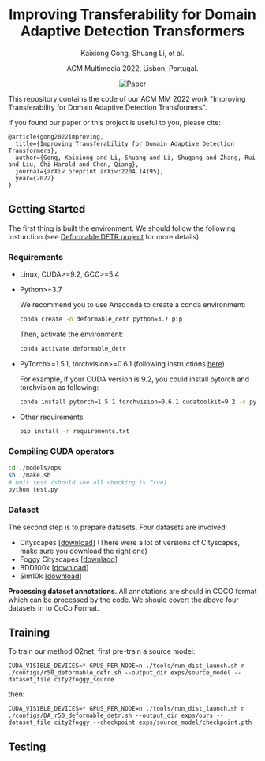 <div align="center">

# Improving Transferability for Domain Adaptive Detection Transformers
  
  Kaixiong Gong, Shuang Li, et al.
  
  ACM Multimedia 2022, Lisbon, Portugal.
  
  [![Paper](https://img.shields.io/badge/paper-arxiv.2208.01195-B31B1B.svg)](https://arxiv.org/abs/2204.14195)
  
</div>

This repository contains the code of our ACM MM 2022 work "Improving Transferability for Domain Adaptive Detection Transformers".

If you found our paper or this project is useful to you, please cite:

```
@article{gong2022improving,
  title={Improving Transferability for Domain Adaptive Detection Transformers},
  author={Gong, Kaixiong and Li, Shuang and Li, Shugang and Zhang, Rui and Liu, Chi Harold and Chen, Qiang},
  journal={arXiv preprint arXiv:2204.14195},
  year={2022}
}
```

## Getting Started

The first thing is built the environment. We should follow the following insturction (see [Deformable DETR project](https://github.com/fundamentalvision/Deformable-DETR#installation) for more details). 

### Requirements

* Linux, CUDA>=9.2, GCC>=5.4
  
* Python>=3.7

    We recommend you to use Anaconda to create a conda environment:
    ```bash
    conda create -n deformable_detr python=3.7 pip
    ```
    Then, activate the environment:
    ```bash
    conda activate deformable_detr
    ```
  
* PyTorch>=1.5.1, torchvision>=0.6.1 (following instructions [here](https://pytorch.org/))

    For example, if your CUDA version is 9.2, you could install pytorch and torchvision as following:
    ```bash
    conda install pytorch=1.5.1 torchvision=0.6.1 cudatoolkit=9.2 -c pytorch
    ```
  
* Other requirements
    ```bash
    pip install -r requirements.txt
    ```

### Compiling CUDA operators
```bash
cd ./models/ops
sh ./make.sh
# unit test (should see all checking is True)
python test.py
```

### Dataset

The second step is to prepare datasets. Four datasets are involved:

- Cityscapes [[download](https://www.cityscapes-dataset.com/downloads/)] (There were a lot of versions of Cityscapes, make sure you download the right one)
- Foggy Cityscapes [[downlaod](https://www.cityscapes-dataset.com/downloads/)]
- BDD100k [[download](https://doc.bdd100k.com/download.html#k-images)]
- Sim10k [[download](https://fcav.engin.umich.edu/projects/driving-in-the-matrix)]

**Processing dataset annotations**. All annotations are should in COCO format which can be processed by the code. We should covert the above four datasets in to CoCo Format.

## Training

To train our method O2net, first pre-train a source model:

```
CUDA_VISIBLE_DEVICES=* GPUS_PER_NODE=n ./tools/run_dist_launch.sh n ./configs/r50_deformable_detr.sh --output_dir exps/source_model --dataset_file city2foggy_source
```

then:

```
CUDA_VISIBLE_DEVICES=* GPUS_PER_NODE=n ./tools/run_dist_launch.sh n ./configs/DA_r50_deformable_detr.sh --output_dir exps/ours --dataset_file city2foggy --checkpoint exps/source_model/checkpoint.pth
```

## Testing




